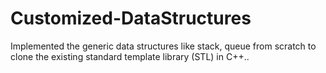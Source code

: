 # Customized-DataStructures
Implemented the generic data structures like stack, queue from scratch to clone the existing standard template library (STL) in C++..  
